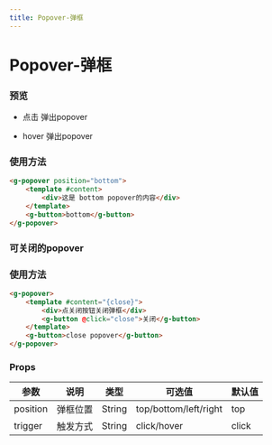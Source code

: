 ```yaml
---
title: Popover-弹框
---
```


# Popover-弹框 

### 预览

* 点击 弹出popover
<clientOnly>
    <popover-demo style="margin-top: 16px"></popover-demo>
</clientOnly>

* hover 弹出popover
<clientOnly>
    <popover-hover-demo style="margin-top: 16px"></popover-hover-demo>
</clientOnly>

### 使用方法
``` html 
<g-popover position="bottom">
    <template #content>
        <div>这是 bottom popover的内容</div>
    </template>
    <g-button>bottom</g-button>
</g-popover>
```

### 可关闭的popover
<clientOnly>
    <popover-close-demo style="margin-top: 16px"></popover-close-demo>
</clientOnly>


### 使用方法
```html
<g-popover>
    <template #content="{close}">
        <div>点关闭按钮关闭弹框</div> 
        <g-button @click="close">关闭</g-button>
    </template>
    <g-button>close popover</g-button>
</g-popover>
```

### Props
| 参数 | 说明 | 类型 | 可选值 | 默认值  |
| --- | --- | --- | --- | --- |
| position | 弹框位置 | String | top/bottom/left/right | top |
| trigger | 触发方式 | String | click/hover | click |


